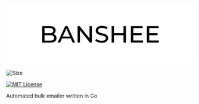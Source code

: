 ![Logo](./banshee.png)

![Size](https://img.shields.io/github/repo-size/TRudenko22/Banshee)

[![MIT License](https://img.shields.io/badge/License-MIT-green.svg)](https://choosealicense.com/licenses/mit/)

Automated bulk emailer written in Go






